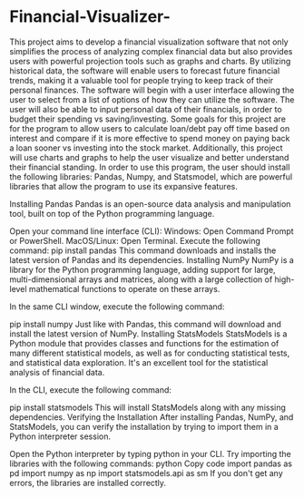 # Financial-Visualizer-

This project aims to develop a financial visualization software that not only simplifies the process of analyzing complex financial data but also provides users with powerful projection tools such as graphs and charts. By utilizing historical data, the software will enable users to forecast future financial trends, making it a valuable tool for people trying to keep track of their personal finances. 
The software will begin with a user interface allowing the user to select from a list of options of how they can utilize the software. The user will also be able to input personal data of their financials, in order to budget their spending vs saving/investing. Some goals for this project are for the program to allow users to calculate loan/debt pay off time based on interest and compare if it is more effective to spend money on paying back a loan sooner vs investing into the stock market. Additionally, this project will use charts and graphs to help the user visualize and better understand their financial standing.
	In order to use this program, the user should install the following libraries: Pandas, Numpy, and Statsmodel, which are powerful libraries that allow the program to use its expansive features. 
	


Installing Pandas
Pandas is an open-source data analysis and manipulation tool, built on top of the Python programming language.

Open your command line interface (CLI):
Windows: Open Command Prompt or PowerShell.
MacOS/Linux: Open Terminal.
Execute the following command:
pip install pandas
This command downloads and installs the latest version of Pandas and its dependencies.
Installing NumPy
NumPy is a library for the Python programming language, adding support for large, multi-dimensional arrays and matrices, along with a large collection of high-level mathematical functions to operate on these arrays.

In the same CLI window, execute the following command:

pip install numpy
Just like with Pandas, this command will download and install the latest version of NumPy.
Installing StatsModels
StatsModels is a Python module that provides classes and functions for the estimation of many different statistical models, as well as for conducting statistical tests, and statistical data exploration. It's an excellent tool for the statistical analysis of financial data.

In the CLI, execute the following command:

pip install statsmodels
This will install StatsModels along with any missing dependencies.
Verifying the Installation
After installing Pandas, NumPy, and StatsModels, you can verify the installation by trying to import them in a Python interpreter session.

Open the Python interpreter by typing python in your CLI.
Try importing the libraries with the following commands:
python
Copy code
import pandas as pd
import numpy as np
import statsmodels.api as sm
If you don't get any errors, the libraries are installed correctly.
